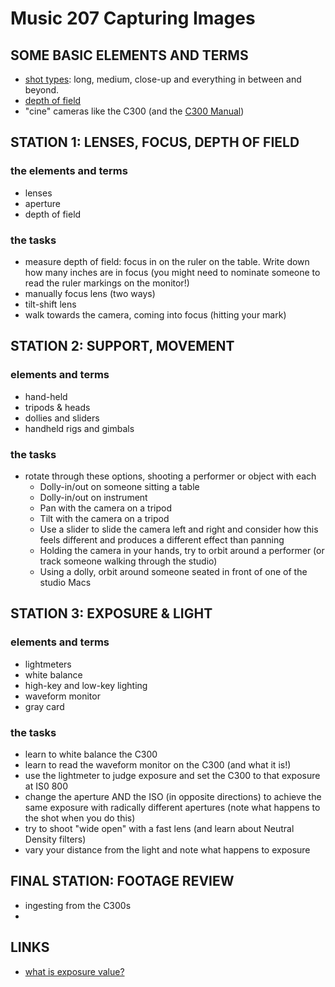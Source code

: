 # Music 207 Capturing Images

## SOME BASIC ELEMENTS AND TERMS

* [shot types](https://www.bhphotovideo.com/explora/video/tips-and-solutions/filmmaking-101-camera-shot-types#:~:text=Generally%20speaking%2C%20we%20can%20break,highlight%20emotions%20of%20a%20character.): long, medium, close-up and everything in between and beyond.
* [depth of field](https://photographylife.com/what-is-depth-of-field)
* "cine" cameras like the C300 (and the [C300 Manual](http://rocketrentals.com/wp-content/uploads/2014/04/Canon-EOS-C300-Manual.pdfhttp://rocketrentals.com/wp-content/uploads/2014/04/Canon-EOS-C300-Manual.pdf)) 

## STATION 1: LENSES, FOCUS, DEPTH OF FIELD

### the elements and terms
* lenses
* aperture 
* depth of field

### the tasks
* measure depth of field: focus in on the ruler on the table. Write down how many inches are in focus (you might need to nominate someone to read the ruler markings on the monitor!)
* manually focus lens (two ways)
* tilt-shift lens
* walk towards the camera, coming into focus (hitting your mark)

## STATION 2: SUPPORT, MOVEMENT

### elements and terms
* hand-held
* tripods & heads
* dollies and sliders
* handheld rigs and gimbals

### the tasks
* rotate through these options, shooting a performer or object with each
    * Dolly-in/out on someone sitting a table
    * Dolly-in/out on instrument
    * Pan with the camera on a tripod
    * Tilt with the camera on a tripod
    * Use a slider to slide the camera left and right and consider how this feels different and produces a different effect than panning
    * Holding the camera in your hands, try to orbit around a performer (or track someone walking through the studio)
    * Using a dolly, orbit around someone seated in front of one of the studio Macs

## STATION 3: EXPOSURE & LIGHT

### elements and terms
* lightmeters
* white balance
* high-key and low-key lighting
* waveform monitor
* gray card

### the tasks
* learn to white balance the C300
* learn to read the waveform monitor on the C300 (and what it is!)
* use the lightmeter to judge exposure and set the C300 to that exposure at IS0 800
* change the aperture AND the ISO (in opposite directions) to achieve the same exposure with radically different apertures (note what happens to the shot when you do this)
* try to shoot "wide open" with a fast lens (and learn about Neutral Density filters)
* vary your distance from the light and note what happens to exposure


## FINAL STATION: FOOTAGE REVIEW
* ingesting from the C300s
* 

## LINKS

* [what is exposure value?](https://photographylife.com/exposure-valuehttps://photographylife.com/exposure-value)
